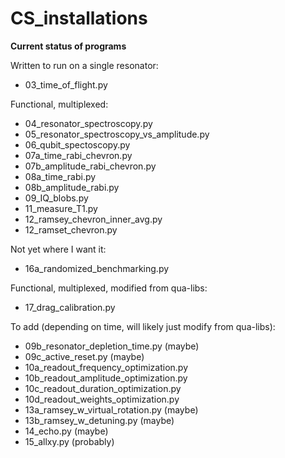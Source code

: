 # CS_installations

**Current status of programs**

Written to run on a single resonator:
- 03_time_of_flight.py 

Functional, multiplexed:
- 04_resonator_spectroscopy.py
- 05_resonator_spectroscopy_vs_amplitude.py
- 06_qubit_spectoscopy.py
- 07a_time_rabi_chevron.py
- 07b_amplitude_rabi_chevron.py
- 08a_time_rabi.py
- 08b_amplitude_rabi.py
- 09_IQ_blobs.py
- 11_measure_T1.py
- 12_ramsey_chevron_inner_avg.py
- 12_ramset_chevron.py

Not yet where I want it:
- 16a_randomized_benchmarking.py

Functional, multiplexed, modified from qua-libs:
- 17_drag_calibration.py

To add (depending on time, will likely just modify from qua-libs):
- 09b_resonator_depletion_time.py (maybe)
- 09c_active_reset.py (maybe)
- 10a_readout_frequency_optimization.py
- 10b_readout_amplitude_optimization.py
- 10c_readout_duration_optimization.py
- 10d_readout_weights_optimization.py
- 13a_ramsey_w_virtual_rotation.py (maybe)
- 13b_ramsey_w_detuning.py (maybe)
- 14_echo.py (maybe)
- 15_allxy.py (probably)